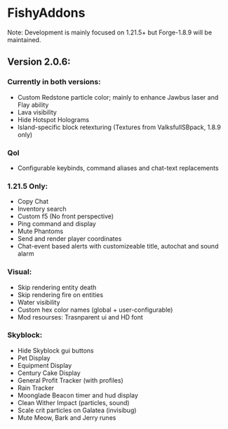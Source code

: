 # FishyAddons

Note: Development is mainly focused on 1.21.5+ but Forge-1.8.9 will be maintained.

## **Version 2.0.6:**

### Currently in both versions:
- Custom Redstone particle color; mainly to enhance Jawbus laser and Flay ability
- Lava visibility
- Hide Hotspot Holograms
- Island-specific block retexturing (Textures from ValksfullSBpack, 1.8.9 only)

### Qol
- Configurable keybinds, command aliases and chat-text replacements

### 1.21.5 Only:
- Copy Chat
- Inventory search
- Custom f5 (No front perspective)
- Ping command and display
- Mute Phantoms
- Send and render player coordinates
- Chat-event based alerts with customizeable title,
  autochat and sound alarm

### Visual:
- Skip rendering entity death
- Skip rendering fire on entities
- Water visibility
- Custom hex color names (global + user-configurable)
- Mod resourses: Trasnparent ui and HD font

### Skyblock:
- Hide Skyblock gui buttons
- Pet Display
- Equipment Display
- Century Cake Display
- General Profit Tracker (with profiles)
- Rain Tracker
- Moonglade Beacon timer and hud display
- Clean Wither Impact (particles, sound)
- Scale crit particles on Galatea (invisibug)
- Mute Meow, Bark and Jerry runes
